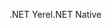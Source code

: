 <span data-ttu-id="b032c-101">.NET Yerel</span><span class="sxs-lookup"><span data-stu-id="b032c-101">.NET Native</span></span>